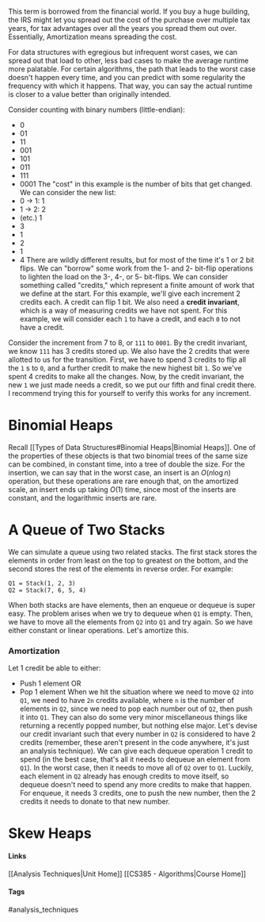 This term is borrowed from the financial world. If you buy a huge building, the IRS might let you spread out the cost of the purchase over multiple tax years, for tax advantages over all the years you spread them out over. Essentially, Amortization means spreading the cost.

For data structures with egregious but infrequent worst cases, we can spread out that load to other, less bad cases to make the average runtime more palatable. For certain algorithms, the path that leads to the worst case doesn't happen every time, and you can predict with some regularity the frequency with which it happens. That way, you can say the actual runtime is closer to a value better than originally intended.

Consider counting with binary numbers (little-endian):
* 0
* 01
* 11
* 001
* 101
* 011
* 111
* 0001
The "cost" in this example is the number of bits that get changed. We can consider the new list:
* 0 -> 1: 1
* 1 -> 2: 2
* (etc.) 1
* 3
* 1
* 2
* 1
* 4
There are wildly different results, but for most of the time it's 1 or 2 bit flips. We can "borrow" some work from the 1- and 2- bit-flip operations to lighten the load on the 3-, 4-, or 5- bit-flips.
We can consider something called "credits," which represent a finite amount of work that we define at the start. For this example, we'll give each increment 2 credits each. A credit can flip 1 bit.
We also need a **credit invariant**, which is a way of measuring credits we have not spent. For this example, we will consider each `1` to have a credit, and each `0` to not have a credit.

Consider the increment from 7 to 8, or `111` to `0001`. By the credit invariant, we know `111` has 3 credits stored up. We also have the 2 credits that were allotted to us for the transition. First, we have to spend 3 credits to flip all the `1` s to `0`, and a further credit to make the new highest bit `1`. So we've spent 4 credits to make all the changes. Now, by the credit invariant, the new `1` we just made needs a credit, so we put our fifth and final credit there. I recommend trying this for yourself to verify this works for any increment.
# Binomial Heaps
Recall [[Types of Data Structures#Binomial Heaps|Binomial Heaps]]. One of the properties of these objects is that two binomial trees of the same size can be combined, in constant time, into a tree of double the size. For the insertion, we can say that in the worst case, an insert is an $O(n\log n)$ operation, but these operations are rare enough that, on the amortized scale, an insert ends up taking $O(1)$ time, since most of the inserts are constant, and the logarithmic inserts are rare.
# A Queue of Two Stacks
We can simulate a queue using two related stacks. The first stack stores the elements in order from least on the top to greatest on the bottom, and the second stores the rest of the elements in reverse order. For example:
```
Q1 = Stack(1, 2, 3)
Q2 = Stack(7, 6, 5, 4)
```
When both stacks are have elements, then an enqueue or dequeue is super easy. The problem arises when we try to dequeue when `Q1` is empty. Then, we have to move all the elements from `Q2` into `Q1` and try again. So we have either constant or linear operations. Let's amortize this.
### Amortization
Let 1 credit be able to either:
* Push 1 element
	OR
* Pop 1 element
When we hit the situation where we need to move `Q2` into `Q1`, we need to have `2n` credits available, where `n` is the number of elements in `Q2`, since we need to pop each number out of `Q2`, then push it into `Q1`. They can also do some very minor miscellaneous things like returning a recently popped number, but nothing else major.
Let's devise our credit invariant such that every number in `Q2` is considered to have 2 credits (remember, these aren't present in the code anywhere, it's just an analysis technique). We can give each dequeue operation 1 credit to spend (in the best case, that's all it needs to dequeue an element from `Q1`). In the worst case, then it needs to move all of `Q2` over to `Q1`. Luckily, each element in `Q2` already has enough credits to move itself, so dequeue doesn't need to spend any more credits to make that happen.
For enqueue, it needs 3 credits, one to push the new number, then the 2 credits it needs to donate to that new number.
# Skew Heaps

#### Links
[[Analysis Techniques|Unit Home]]
[[CS385 - Algorithms|Course Home]]
#### Tags
#analysis_techniques